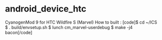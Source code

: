 # android_device_htc
CyanogenMod 9 for HTC Wildfire S (Marvel)
How to built :
[code]$ cd ~/ICS
$ . build/envsetup.sh
$ lunch cm_marvel-userdebug
$ make -j4 bacon[/code]

